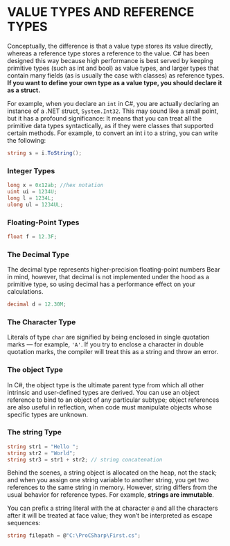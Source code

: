 # VALUE TYPES AND REFERENCE TYPES

Conceptually, the difference is that a value type stores its value directly, whereas a reference type stores a reference to the value.
C# has been designed this way because high performance is best served by keeping primitive types (such as int and bool) as value types, and larger types that contain many fields (as is usually the case with classes) as reference types. 
**If you want to define your own type as a value type, you should declare it as a struct.**

For example, when you declare an `int` in C#, you are actually declaring an instance of a .NET struct, `System.Int32`. This may sound like a small point, but it has a profound significance: It means that you can treat all the primitive data types syntactically, as if they were classes that supported certain methods. For example, to convert an int i to a string, you can write the following:

```cs
string s = i.ToString();
```

### Integer Types

```cs
long x = 0x12ab; //hex notation
uint ui = 1234U;
long l = 1234L;
ulong ul = 1234UL;
```
### Floating-Point Types

```cs
float f = 12.3F;
```

### The Decimal Type

The decimal type represents higher-precision floating-point numbers
Bear in mind, however, that decimal is not implemented under the hood as a primitive type, so using decimal has a performance effect on your calculations.

```cs
decimal d = 12.30M;
```

### The Character Type

Literals of type `char` are signified by being enclosed in single quotation marks — for example, `'A'`. If you try to enclose a character in double quotation marks, the compiler will treat this as a string and throw an error.

### The object Type

In C#, the object type is the ultimate parent type from which all other intrinsic and user-defined types are derived. You can use an object reference to bind to an object of any particular subtype; object references are also useful in reflection, when code must manipulate objects whose specific types are unknown.

### The string Type

```cs
string str1 = "Hello ";
string str2 = "World";
string str3 = str1 + str2; // string concatenation
```

Behind the scenes, a string object is allocated on the heap, not the stack; and when you assign one string variable to another string, you get two references to the same string in memory.
However, string differs from the usual behavior for reference types. For example, **strings are immutable**.

You can prefix a string literal with the at character `@` and all the characters after it will be treated at face value; they won’t be interpreted as escape sequences:

```cs
string filepath = @"C:\ProCSharp\First.cs";
```

